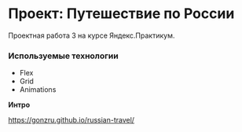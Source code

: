 # Проект: Путешествие по России

Проектная работа 3 на курсе Яндекс.Практикум.

### Используемые технологии
* Flex
* Grid
* Animations

**Интро**

https://gonzru.github.io/russian-travel/